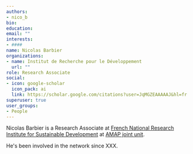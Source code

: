 ```yaml
---
authors:
- nico_b
bio: 
education:
email: ""
interests:
- ####
name: Nicolas Barbier
organizations:
- name: Institut de Recherche pour le Développement
  url: ""
role: Research Associate
social:
- icon: google-scholar
  icon_pack: ai
  link: https://scholar.google.com/citations?user=JqMGZEAAAAAJ&hl=fr
superuser: true
user_groups:
- People
---
```


Nicolas Barbier is a Research Associate at [French National Research Institute for Sustainable Development](https://en.ird.fr/) at [AMAP joint unit](http://amap.cirad.fr/en/index.php).

He's been involved in the network since XXX.
 ####

